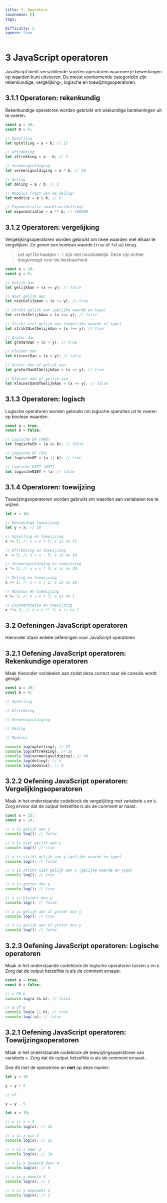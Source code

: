 ```yaml
---
title: 3. Operators
taxonomie: []
tags:

difficulty: 2
ignore: true 
---
```


# 3 JavaScript operatoren
JavaScript biedt verschillende soorten operatoren waarmee je bewerkingen op waarden kunt uitvoeren. De meest voorkomende categorieën zijn rekenkundige, vergelijking-, logische en toewijzingsoperatoren.

## 3.1.1 Operatoren: rekenkundig
Rekenkundige operatoren worden gebruikt om wiskundige berekeningen uit te voeren.

```javascript
const a = 10;
const b = 5;

// Optelling
let optelling = a + b; // 15

// Aftrekking
let aftrekking = a - b; // 5

// Vermenigvuldiging
let vermenigvuldiging = a * b; // 50

// Deling
let deling = a / b; // 2

// Modulus (rest van de deling)
let modulus = a % b; // 0

// Exponentiatie (machtsverheffing)
let exponentiatie = a ** b; // 100000
```

## 3.1.2 Operatoren: vergelijking
Vergelijkingsoperatoren worden gebruikt om twee waarden met elkaar te vergelijken. Ze geven een boolean waarde (`true` of `false`) terug.

> Let op! De haakjes `( )` zijn niet noodzakelijk. Deze zijn echter toegevoegd voor de leesbaarheid.

```javascript
const x = 10;
const y = 5;

// Gelijk aan
let gelijkAan = (x == y); // false

// Niet gelijk aan
let nietGelijkAan = (x != y); // true

// Strikt gelijk aan (gelijke waarde en type)
let striktGelijkAan = (x === y); // false

// Strikt niet gelijk aan (ongelijke waarde of type)
let striktNietGelijkAan = (x !== y); // true

// Groter dan
let groterDan = (x > y); // true

// Kleiner dan
let kleinerDan = (x < y); // false

// Groter dan of gelijk aan
let groterDanOfGelijkAan = (x >= y); // true

// Kleiner dan of gelijk aan
let kleinerDanOfGelijkAan = (x <= y); // false
```

## 3.1.3 Operatoren: logisch
Logische operatoren worden gebruikt om logische operaties uit te voeren op boolean waarden.

```javascript
const a = true;
const b = false;

// Logische EN (AND)
let logischeEN = (a && b); // false

// Logische OF (OR)
let logischeOF = (a || b); // true

// Logische NIET (NOT)
let logischeNIET = !a; // false
```

## 3.1.4 Operatoren: toewijzing
Toewijzingsoperatoren worden gebruikt om waarden aan variabelen toe te wijzen.

```javascript
let x = 10;

// Eenvoudige toewijzing
let y = x; // 10

// Optelling en toewijzing
x += 5; // x = x + 5; x is nu 15

// Aftrekking en toewijzing
x -= 5; // x = x - 5; x is nu 10

// Vermenigvuldiging en toewijzing
x *= 2; // x = x * 2; x is nu 20

// Deling en toewijzing
x /= 2; // x = x / 2; x is nu 10

// Modulus en toewijzing
x %= 3; // x = x % 3; x is nu 1

// Exponentiatie en toewijzing
x **= 2; // x = x ** 2; x is nu 1
```

## 3.2 Oefeningen JavaScript operatoren
Hieronder staan enkele oefeningen voor JavaScript operatoren

## 3.2.1 Oefening JavaScript operatoren: Rekenkundige operatoren
Maak hieronder variabelen aan zodat deze correct naar de console wordt gelogd.

```javascript runner
const a = 20;
const b = 4;

// Optelling

// Aftrekking

// Vermenigvuldiging

// Deling

// Modulus

console.log(optelling); // 24
console.log(aftrekking); // 16
console.log(vermenigvuldiging); // 80
console.log(deling); // 5
console.log(modulus); // 0
```

## 3.2.2 Oefening JavaScript operatoren: Vergelijkingsoperatoren
Maak in het onderstaande codeblock de vergelijking met variabele `a` en `b`. Zorg ervoor dat de output hetzelfde is als de comment er naast.

```javascript runner
const x = 15;
const y = 10;

// x is gelijk aan y
console.log(); // false

// x is niet gelijk aan y
console.log(); // true

// x is strikt gelijk aan y (gelijke waarde en type)
console.log(); // false

// x is strikt niet gelijk aan y (gelijke waarde en type)
console.log(); // true

// x is groter dan y
console.log(); // true

// x is kleiner dan y
console.log(); // false

// x is gelijk aan of groter dan y
console.log(); // true

// x is gelijk aan of groter dan y
console.log(); // false
```

## 3.2.3 Oefening JavaScript operatoren: Logische operatoren
Maak in het onderstaande codeblock de logische operatoren tussen `a` en `b`. Zorg dat de output hetzelfde is als de comment ernaast.

```javascript runner
const a = true;
const b = false;

// a EN b
console.log(a && b); // false

// a of B
console.log(a || b); // true
console.log(!a); // false
```

## 3.2.1 Oefening JavaScript operatoren: Toewijzingsoperatoren
Maak in het onderstaande codeblock de toewijzingsoperatoren van variabele `x`. Zorg dat de output hetzelfde is als de comment ernaast.

Doe dit met de operatoren en **niet** op deze manier:
```javascript 
let y = 10

y = y + 5

// of

y = y - 5
```

```javascript runner
let x = 10;

// x is x + 5
console.log(x); // 15

// x is x min 3
console.log(x); // 12

// x is x keer 2
console.log(x); // 24

// x is x gedeeld door 4
console.log(x); // 6

// x is x modulo 5
console.log(x); // 1

// x is x exponent 3
console.log(x); // 1
```